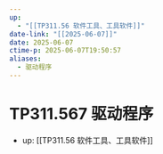 ```yaml
---
up:
  - "[[TP311.56 软件工具、工具软件]]"
date-link: "[[2025-06-07]]"
date: 2025-06-07
ctime-p: 2025-06-07T19:50:57
aliases:
  - 驱动程序
---
```


# TP311.567 驱动程序

- up: [[TP311.56 软件工具、工具软件]]
